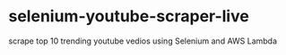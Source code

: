 # selenium-youtube-scraper-live
scrape top 10 trending youtube vedios using Selenium and AWS Lambda
